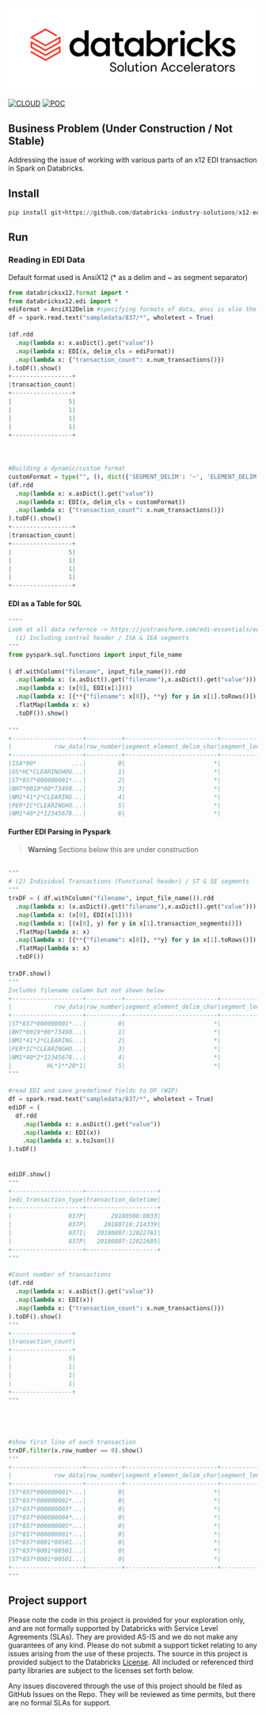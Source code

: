 ![image](https://raw.githubusercontent.com/databricks-industry-solutions/.github/main/profile/solacc_logo_wide.png)

[![CLOUD](https://img.shields.io/badge/CLOUD-ALL-blue?logo=googlecloud&style=for-the-badge)](https://cloud.google.com/databricks)
[![POC](https://img.shields.io/badge/POC-10_days-green?style=for-the-badge)](https://databricks.com/try-databricks)

## Business Problem (Under Construction / Not Stable)

Addressing the issue of working with various parts of an x12 EDI transaction in Spark on Databricks.

## Install

```python
pip install git+https://github.com/databricks-industry-solutions/x12-edi-parser
```

## Run 

### Reading in EDI Data

Default format used is AnsiX12 (* as a delim and ~ as segment separator)

```python
from databricksx12.format import *
from databricksx12.edi import *
ediFormat = AnsiX12Delim #specifying formats of data, ansi is also the default if nothing is specified 
df = spark.read.text("sampledata/837/*", wholetext = True)

(df.rdd
  .map(lambda x: x.asDict().get("value"))
  .map(lambda x: EDI(x, delim_cls = ediFormat))
  .map(lambda x: {"transaction_count": x.num_transactions()})
).toDF().show()
+-----------------+
|transaction_count|
+-----------------+
|                5|
|                1|
|                1|
|                1|
+-----------------+



#Building a dynamic/custom format
customFormat = type("", (), dict({'SEGMENT_DELIM': '~', 'ELEMENT_DELIM': '*', 'SUB_DELIM': ':'}))
(df.rdd
  .map(lambda x: x.asDict().get("value"))
  .map(lambda x: EDI(x, delim_cls = customFormat))
  .map(lambda x: {"transaction_count": x.num_transactions()})
).toDF().show()
+-----------------+
|transaction_count|
+-----------------+
|                5|
|                1|
|                1|
|                1|
+-----------------+


```

#### EDI as a Table for SQL

```python
""""
Look at all data refernce -> https://justransform.com/edi-essentials/edi-structure/
  (1) Including control header / ISA & IEA segments
"""
from pyspark.sql.functions import input_file_name

( df.withColumn("filename", input_file_name()).rdd
  .map(lambda x: (x.asDict().get("filename"),x.asDict().get("value")))
  .map(lambda x: (x[0], EDI(x[1])))
  .map(lambda x: [{**{"filename": x[0]}, **y} for y in x[1].toRows()])
  .flatMap(lambda x: x)
  .toDF()).show()

"""
+--------------------+----------+--------------------------+--------------+------------+-----------------------------+--------+
|            row_data|row_number|segment_element_delim_char|segment_length|segment_name|segment_subelement_delim_char|filename|
+--------------------+----------+--------------------------+--------------+------------+-----------------------------+--------+
|ISA*00*          ...|         0|                         *|            17|         ISA|                            :|file:///|
|GS*HC*CLEARINGHOU...|         1|                         *|             9|          GS|                            :|file:///|
|ST*837*000000001*...|         2|                         *|             4|          ST|                            :|file:///|
|BHT*0019*00*73490...|         3|                         *|             7|         BHT|                            :|file:///|
|NM1*41*2*CLEARING...|         4|                         *|            10|         NM1|                            :|file:///|
|PER*IC*CLEARINGHO...|         5|                         *|             7|         PER|                            :|file:///|
|NM1*40*2*12345678...|         6|                         *|            10|         NM1|                            :|file:///|
```

#### Further EDI Parsing in Pyspark


>  **Warning** 
> Sections below this are under construction

```python

"""
# (2) Individual Transactions (Functional header) / ST & SE segments
"""
trxDF = ( df.withColumn("filename", input_file_name()).rdd
  .map(lambda x: (x.asDict().get("filename"),x.asDict().get("value")))
  .map(lambda x: (x[0], EDI(x[1])))
  .map(lambda x: [(x[0], y) for y in x[1].transaction_segments()])
  .flatMap(lambda x: x)
  .map(lambda x: [{**{"filename": x[0]}, **y} for y in x[1].toRows()])
  .flatMap(lambda x: x)
  .toDF())

trxDF.show()
"""
Includes filename column but not shown below
+--------------------+----------+--------------------------+--------------+------------+-----------------------------+
|            row_data|row_number|segment_element_delim_char|segment_length|segment_name|segment_subelement_delim_char|
+--------------------+----------+--------------------------+--------------+------------+-----------------------------+
|ST*837*000000001*...|         0|                         *|             4|          ST|                            :|
|BHT*0019*00*73490...|         1|                         *|             7|         BHT|                            :|
|NM1*41*2*CLEARING...|         2|                         *|            10|         NM1|                            :|
|PER*IC*CLEARINGHO...|         3|                         *|             7|         PER|                            :|
|NM1*40*2*12345678...|         4|                         *|            10|         NM1|                            :|
|          HL*1**20*1|         5|                         *|             5|          HL|                            :|
"""

#read EDI and save predefined fields to DF (WIP) 
df = spark.read.text("sampledata/837/*", wholetext = True)
ediDF = (
  df.rdd
    .map(lambda x: x.asDict().get("value"))
    .map(lambda x: EDI(x))
    .map(lambda x: x.toJson())
).toDF()


ediDF.show()
"""
+--------------------+--------------------+
|edi_transaction_type|transaction_datetime|
+--------------------+--------------------+
|                837P|       20180508:0833|
|                837P|     20180710:214339|
|                837I|   20180807:12022761|
|                837P|   20180807:12022605|
+--------------------+--------------------+
"""

#Count number of transactions
(df.rdd
  .map(lambda x: x.asDict().get("value"))
  .map(lambda x: EDI(x))
  .map(lambda x: {"transaction_count": x.num_transactions()})
).toDF().show()
"""
+-----------------+
|transaction_count|
+-----------------+
|                5|
|                1|
|                1|
|                1|
+-----------------+
"""




#show first line of each transaction
trxDF.filter(x.row_number == 0).show()
"""
+--------------------+----------+--------------------------+--------------+------------+-----------------------------+
|            row_data|row_number|segment_element_delim_char|segment_length|segment_name|segment_subelement_delim_char|
+--------------------+----------+--------------------------+--------------+------------+-----------------------------+
|ST*837*000000001*...|         0|                         *|             4|          ST|                            :|
|ST*837*000000002*...|         0|                         *|             4|          ST|                            :|
|ST*837*000000003*...|         0|                         *|             4|          ST|                            :|
|ST*837*000000004*...|         0|                         *|             4|          ST|                            :|
|ST*837*000000005*...|         0|                         *|             4|          ST|                            :|
|ST*837*000000001*...|         0|                         *|             4|          ST|                            :|
|ST*837*0001*00501...|         0|                         *|             4|          ST|                            :|
|ST*837*0001*00501...|         0|                         *|             4|          ST|                            :|
|ST*837*0001*00501...|         0|                         *|             4|          ST|                            :|
+--------------------+----------+--------------------------+--------------+------------+-----------------------------+
"""
``` 

### 

## Project support 

Please note the code in this project is provided for your exploration only, and are not formally supported by Databricks with Service Level Agreements (SLAs). They are provided AS-IS and we do not make any guarantees of any kind. Please do not submit a support ticket relating to any issues arising from the use of these projects. The source in this project is provided subject to the Databricks [License](./LICENSE). All included or referenced third party libraries are subject to the licenses set forth below.

Any issues discovered through the use of this project should be filed as GitHub Issues on the Repo. They will be reviewed as time permits, but there are no formal SLAs for support. 
